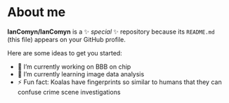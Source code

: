 # About me


**IanComyn/IanComyn** is a ✨ _special_ ✨ repository because its `README.md` (this file) appears on your GitHub profile.

Here are some ideas to get you started:

- 🔭 I’m currently working on BBB on chip
- 🌱 I’m currently learning image data analysis
- ⚡ Fun fact: Koalas have fingerprints so similar to humans that they can confuse crime scene investigations

